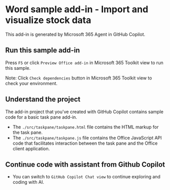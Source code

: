 # Word sample add-in - Import and visualize stock data

This add-in is generated by Microsoft 365 Agent in GitHub Copilot.

## Run this sample add-in

Press `F5` or click `Preview Office add-in` in Microsoft 365 Toolkit view to run this sample.

Note: Click `Check dependencies` button in Microsoft 365 Toolkit view to check your environment.

## Understand the project

The add-in project that you've created with GitHub Copilot contains sample code for a basic task pane add-in.

- The `./src/taskpane/taskpane.html` file contains the HTML markup for the task pane.
- The `./src/taskpane/taskpane.js` file contains the Office JavaScript API code that facilitates interaction between the task pane and the Office client application.

## Continue code with assistant from Github Copilot

- You can switch to `GitHub Copilot Chat view` to continue exploring and coding with AI.
